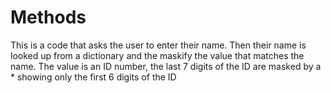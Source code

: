 # Methods
This is a code that asks the user to enter their name.
Then their name is looked up from a dictionary and the maskify the value that matches the name.
The value is an ID number, the last 7 digits of the ID are masked by a * showing only the first 6 digits of the ID
